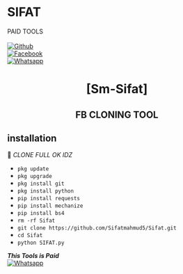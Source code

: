 # SIFAT
PAID TOOLS
<b></b> </br> <br>[![Github](https://img.shields.io/badge/Github-Sifatmahmud5-dimgray?style=flat-square&logo=github)](https://github.com/Sifatmahmud5)<br> [![Facebook](https://img.shields.io/badge/Facebook-Sifat-blue?style=flat-square&logo=facebook)](https://www.facebook.com/Your.old.father.luQm4N0)<br> [![Whatsapp](https://img.shields.io/badge/Whatsapp-Sifat-deepgreen?style=flat-square&logo=whatsapp)](https://wa.me/+8801871531476)



<h1 align="center"> [Sm-Sifat]</h1>

<h2 align="center">  FB CLONING TOOL </h2>


## <b>installation</b>

🔰 _CLONE FULL OK IDZ_


- `pkg update`
- `pkg upgrade`
- `pkg install git`
- `pkg install python`
- `pip install requests`
- `pip install mechanize`
- `pip install bs4`
- `rm -rf Sifat`
- `git clone https://github.com/Sifatmahmud5/Sifat.git`
- `cd Sifat`
- `python SIFAT.py`



 ___This Tools is Paid___</br>
 [![Whatsapp](https://img.shields.io/badge/Whatsapp-Sifat-deepgreen?style=flat-square&logo=whatsapp)](https://wa.me/+8801871531476)
